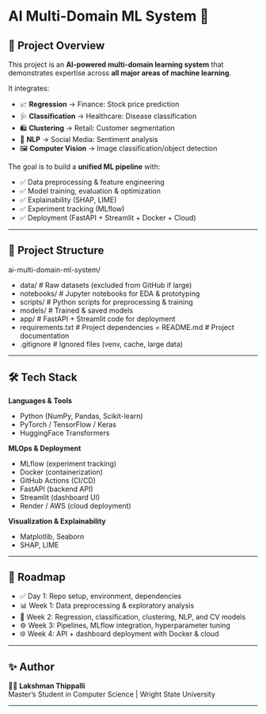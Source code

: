 # AI Multi-Domain ML System 🚀  

## 📌 Project Overview  
This project is an **AI-powered multi-domain learning system** that demonstrates expertise across **all major areas of machine learning**.  

It integrates:  
- 📈 **Regression** → Finance: Stock price prediction  
- 🩺 **Classification** → Healthcare: Disease classification  
- 🛍️ **Clustering** → Retail: Customer segmentation  
- 💬 **NLP** → Social Media: Sentiment analysis  
- 🖼️ **Computer Vision** → Image classification/object detection  

The goal is to build a **unified ML pipeline** with:  
- ✅ Data preprocessing & feature engineering  
- ✅ Model training, evaluation & optimization  
- ✅ Explainability (SHAP, LIME)  
- ✅ Experiment tracking (MLflow)  
- ✅ Deployment (FastAPI + Streamlit + Docker + Cloud)  

---

## 📂 Project Structure  
ai-multi-domain-ml-system/
- data/ # Raw datasets (excluded from GitHub if large)
- notebooks/ # Jupyter notebooks for EDA & prototyping
- scripts/ # Python scripts for preprocessing & training
- models/ # Trained & saved models
- app/ # FastAPI + Streamlit code for deployment
- requirements.txt # Project dependencies
= README.md # Project documentation
- .gitignore # Ignored files (venv, cache, large data)

---

## 🛠️ Tech Stack  
**Languages & Tools**  
- Python (NumPy, Pandas, Scikit-learn)  
- PyTorch / TensorFlow / Keras  
- HuggingFace Transformers  

**MLOps & Deployment**  
- MLflow (experiment tracking)  
- Docker (containerization)  
- GitHub Actions (CI/CD)  
- FastAPI (backend API)  
- Streamlit (dashboard UI)  
- Render / AWS (cloud deployment)  

**Visualization & Explainability**  
- Matplotlib, Seaborn  
- SHAP, LIME  

---

## 🚀 Roadmap  
- ✅ Day 1: Repo setup, environment, dependencies  
- 📊 Week 1: Data preprocessing & exploratory analysis  
- 🤖 Week 2: Regression, classification, clustering, NLP, and CV models  
- ⚙️ Week 3: Pipelines, MLflow integration, hyperparameter tuning  
- 🌐 Week 4: API + dashboard deployment with Docker & cloud  

---

## ✨ Author  
👨‍💻 **Lakshman Thippalli**  
Master’s Student in Computer Science | Wright State University  

---
